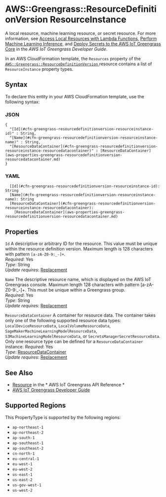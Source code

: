 # AWS::Greengrass::ResourceDefinitionVersion ResourceInstance<a name="aws-properties-greengrass-resourcedefinitionversion-resourceinstance"></a>

<a name="aws-properties-greengrass-resourcedefinitionversion-resourceinstance-description"></a>A local resource, machine learning resource, or secret resource\. For more information, see [Access Local Resources with Lambda Functions](https://docs.aws.amazon.com/greengrass/latest/developerguide/access-local-resources.html), [Perform Machine Learning Inference](https://docs.aws.amazon.com/greengrass/latest/developerguide/ml-inference.html), and [Deploy Secrets to the AWS IoT Greengrass Core](https://docs.aws.amazon.com/greengrass/latest/developerguide/secrets.html) in the *AWS IoT Greengrass Developer Guide*\.

<a name="aws-properties-greengrass-resourcedefinitionversion-resourceinstance-inheritance"></a> In an AWS CloudFormation template, the `Resources` property of the [ `AWS::Greengrass::ResourceDefinitionVersion` ](https://docs.aws.amazon.com/AWSCloudFormation/latest/UserGuide/aws-resource-greengrass-resourcedefinitionversion.html) resource contains a list of `ResourceInstance` property types\.

## Syntax<a name="aws-properties-greengrass-resourcedefinitionversion-resourceinstance-syntax"></a>

To declare this entity in your AWS CloudFormation template, use the following syntax:

### JSON<a name="aws-properties-greengrass-resourcedefinitionversion-resourceinstance-syntax.json"></a>

```
{
  "[Id](#cfn-greengrass-resourcedefinitionversion-resourceinstance-id)" : String,
  "[Name](#cfn-greengrass-resourcedefinitionversion-resourceinstance-name)" : String,
  "[ResourceDataContainer](#cfn-greengrass-resourcedefinitionversion-resourceinstance-resourcedatacontainer)" : [ResourceDataContainer](aws-properties-greengrass-resourcedefinitionversion-resourcedatacontainer.md)
}
```

### YAML<a name="aws-properties-greengrass-resourcedefinitionversion-resourceinstance-syntax.yaml"></a>

```
  [Id](#cfn-greengrass-resourcedefinitionversion-resourceinstance-id): String
  [Name](#cfn-greengrass-resourcedefinitionversion-resourceinstance-name): String
  [ResourceDataContainer](#cfn-greengrass-resourcedefinitionversion-resourceinstance-resourcedatacontainer): 
    [ResourceDataContainer](aws-properties-greengrass-resourcedefinitionversion-resourcedatacontainer.md)
```

## Properties<a name="aws-properties-greengrass-resourcedefinitionversion-resourceinstance-properties"></a>

`Id`  <a name="cfn-greengrass-resourcedefinitionversion-resourceinstance-id"></a>
A descriptive or arbitrary ID for the resource\. This value must be unique within the resource definition version\. Maximum length is 128 characters with pattern `[a-zA-Z0-9:_-]+`\.  
*Required*: Yes  
*Type*: String  
*Update requires*: [Replacement](https://docs.aws.amazon.com/AWSCloudFormation/latest/UserGuide/using-cfn-updating-stacks-update-behaviors.html#update-replacement)

`Name`  <a name="cfn-greengrass-resourcedefinitionversion-resourceinstance-name"></a>
The descriptive resource name, which is displayed on the AWS IoT Greengrass console\. Maximum length 128 characters with pattern \[a\-zA\-Z0\-9:\_\-\]\+\. This must be unique within a Greengrass group\.  
*Required*: Yes  
*Type*: String  
*Update requires*: [Replacement](https://docs.aws.amazon.com/AWSCloudFormation/latest/UserGuide/using-cfn-updating-stacks-update-behaviors.html#update-replacement)

`ResourceDataContainer`  <a name="cfn-greengrass-resourcedefinitionversion-resourceinstance-resourcedatacontainer"></a>
A container for resource data\. The container takes only one of the following supported resource data types: `LocalDeviceResourceData`, `LocalVolumeResourceData`, `SageMakerMachineLearningModelResourceData`, `S3MachineLearningModelResourceData`, or `SecretsManagerSecretResourceData`\.  
Only one resource type can be defined for a `ResourceDataContainer` instance\.
*Required*: Yes  
*Type*: [ResourceDataContainer](aws-properties-greengrass-resourcedefinitionversion-resourcedatacontainer.md)  
*Update requires*: [Replacement](https://docs.aws.amazon.com/AWSCloudFormation/latest/UserGuide/using-cfn-updating-stacks-update-behaviors.html#update-replacement)

## See Also<a name="aws-properties-greengrass-resourcedefinitionversion-resourceinstance--seealso"></a>
+  [Resource](https://docs.aws.amazon.com/greengrass/latest/apireference/definitions-resource.html) in the * AWS IoT Greengrass API Reference * 
+  [AWS IoT Greengrass Developer Guide](https://docs.aws.amazon.com/greengrass/latest/developerguide/) 

## Supported Regions

This PropertyType is supported by the following regions:

- `ap-northeast-1`
- `ap-northeast-2`
- `ap-south-1`
- `ap-southeast-1`
- `ap-southeast-2`
- `cn-north-1`
- `eu-central-1`
- `eu-west-1`
- `eu-west-2`
- `us-east-1`
- `us-east-2`
- `us-gov-west-1`
- `us-west-2`
